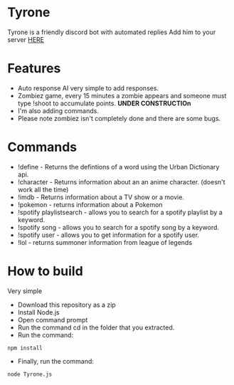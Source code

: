 # Tyrone
Tyrone is a friendly discord bot with automated replies
Add him to your server [HERE](https://discordapp.com/oauth2/authorize?&client_id=300873594962051073&scope=bot)


# Features
* Auto response AI very simple to add responses.
* Zombiez game, every 15 minutes a zombie appears and someone must type !shoot to accumulate points. **UNDER CONSTRUCTIOn**
* I'm also adding commands.
* Please note zombiez isn't completely done and there are some bugs.

# Commands
* !define - Returns the defintions of a word using the Urban Dictionary api.
* !character - Returns information about an an anime character. (doesn't work all the time)
* !imdb - Returns information about a TV show or a movie.
* !pokemon - returns information about a Pokemon
* !spotify playlistsearch - allows you to search for a spotify playlist by a keyword.
* !spotify song - allows you to search for a spotify song by a keyword.
* !spotify user - allows you to get information for a spotify user.
* !lol - returns summoner information from league of legends


# How to build
Very simple

+ Download this repository as a zip
+ Install Node.js
+ Open command prompt
+ Run the command cd in the folder that you extracted.
+ Run the command: 
```
npm install
```
+ Finally, run the command:
```
node Tyrone.js
```
